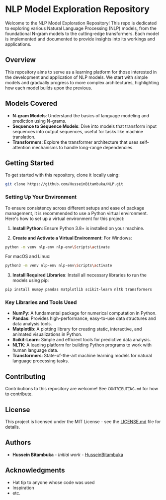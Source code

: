 # NLP Model Exploration Repository

Welcome to the NLP Model Exploration Repository! This repo is dedicated to exploring various Natural Language Processing (NLP) models, from the foundational N-gram models to the cutting-edge transformers. Each model is implemented and documented to provide insights into its workings and applications.

## Overview

This repository aims to serve as a learning platform for those interested in the development and application of NLP models. We start with simple models and gradually progress to more complex architectures, highlighting how each model builds upon the previous.

## Models Covered

- **N-gram Models**: Understand the basics of language modeling and prediction using N-grams.
- **Sequence to Sequence Models**: Dive into models that transform input sequences into output sequences, useful for tasks like machine translation.
- **Transformers**: Explore the transformer architecture that uses self-attention mechanisms to handle long-range dependencies.

## Getting Started

To get started with this repository, clone it locally using:

```bash
git clone https://github.com/HusseinBitambuka/NLP.git
```

### Setting Up Your Environment

To ensure consistency across different setups and ease of package management, it is recommended to use a Python virtual environment. Here's how to set up a virtual environment for this project:

1. **Install Python**: Ensure Python 3.8+ is installed on your machine.

2. **Create and Activate a Virtual Environment**:
   For Windows:

```bash
python -m venv nlp-env nlp-env\Scripts\activate

```

For macOS and Linux:

```bash
python3 -m venv nlp-env nlp-env\Scripts\activate

```

3. **Install Required Libraries**:
   Install all necessary libraries to run the models using pip:

```bash
pip install numpy pandas matplotlib scikit-learn nltk transformers

```

### Key Libraries and Tools Used

- **NumPy**: A fundamental package for numerical computation in Python.
- **Pandas**: Provides high-performance, easy-to-use data structures and data analysis tools.
- **Matplotlib**: A plotting library for creating static, interactive, and animated visualizations in Python.
- **Scikit-Learn**: Simple and efficient tools for predictive data analysis.
- **NLTK**: A leading platform for building Python programs to work with human language data.
- **Transformers**: State-of-the-art machine learning models for natural language processing tasks.

## Contributing

Contributions to this repository are welcome! See `CONTRIBUTING.md` for how to contribute.

## License

This project is licensed under the MIT License - see the [LICENSE.md](LICENSE.md) file for details.

## Authors

- **Hussein Bitambuka** - _Initial work_ - [HusseinBitambuka](https://github.com/HusseinBitambuka)

## Acknowledgments

- Hat tip to anyone whose code was used
- Inspiration
- etc.
